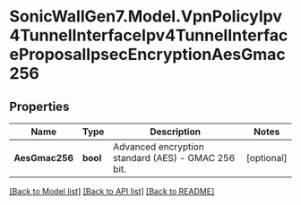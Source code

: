 # SonicWallGen7.Model.VpnPolicyIpv4TunnelInterfaceIpv4TunnelInterfaceProposalIpsecEncryptionAesGmac256

## Properties

Name | Type | Description | Notes
------------ | ------------- | ------------- | -------------
**AesGmac256** | **bool** | Advanced encryption standard (AES) - GMAC 256 bit. | [optional] 

[[Back to Model list]](../README.md#documentation-for-models) [[Back to API list]](../README.md#documentation-for-api-endpoints) [[Back to README]](../README.md)

